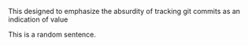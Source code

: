 
This designed to emphasize the absurdity of tracking git commits as an indication of value

This is a random sentence.
